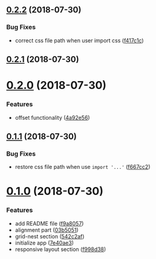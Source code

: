 <a name="0.2.2"></a>
## [0.2.2](https://github.com/lbwa/grid-style/compare/v0.2.1...v0.2.2) (2018-07-30)


### Bug Fixes

* correct css file path when user import css ([f417c1c](https://github.com/lbwa/grid-style/commit/f417c1c))



<a name="0.2.1"></a>
## [0.2.1](https://github.com/lbwa/grid-style/compare/v0.2.0...v0.2.1) (2018-07-30)



<a name="0.2.0"></a>
# [0.2.0](https://github.com/lbwa/grid-style/compare/v0.1.1...v0.2.0) (2018-07-30)


### Features

* offset functionality ([4a92e56](https://github.com/lbwa/grid-style/commit/4a92e56))



<a name="0.1.1"></a>
## [0.1.1](https://github.com/lbwa/grid-style/compare/v0.1.0...v0.1.1) (2018-07-30)


### Bug Fixes

* restore css file path when use `import '...'` ([f667cc2](https://github.com/lbwa/grid-style/commit/f667cc2))



<a name="0.1.0"></a>
# [0.1.0](https://github.com/lbwa/grid-style/compare/7e40ae3...v0.1.0) (2018-07-30)


### Features

* add README file ([f9a8057](https://github.com/lbwa/grid-style/commit/f9a8057))
* alignment part ([03b5051](https://github.com/lbwa/grid-style/commit/03b5051))
* grid-nest section ([542c2af](https://github.com/lbwa/grid-style/commit/542c2af))
* initialize app ([7e40ae3](https://github.com/lbwa/grid-style/commit/7e40ae3))
* responsive layout section ([f998d38](https://github.com/lbwa/grid-style/commit/f998d38))



